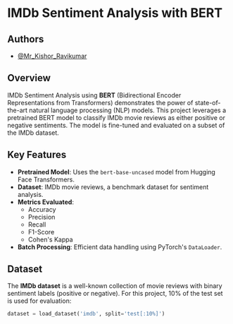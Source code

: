 # IMDb Sentiment Analysis with BERT

## Authors

- [@Mr_Kishor_Ravikumar](mailto:ece.kishor@gmail.com)

## Overview

IMDb Sentiment Analysis using **BERT** (Bidirectional Encoder Representations from Transformers) demonstrates the power of state-of-the-art natural language processing (NLP) models. This project leverages a pretrained BERT model to classify IMDb movie reviews as either positive or negative sentiments. The model is fine-tuned and evaluated on a subset of the IMDb dataset.

## Key Features

- **Pretrained Model**: Uses the `bert-base-uncased` model from Hugging Face Transformers.
- **Dataset**: IMDb movie reviews, a benchmark dataset for sentiment analysis.
- **Metrics Evaluated**:
  - Accuracy
  - Precision
  - Recall
  - F1-Score
  - Cohen's Kappa
- **Batch Processing**: Efficient data handling using PyTorch's `DataLoader`.

## Dataset

The **IMDb dataset** is a well-known collection of movie reviews with binary sentiment labels (positive or negative). For this project, 10% of the test set is used for evaluation:

```python
dataset = load_dataset('imdb', split='test[:10%]')
